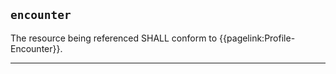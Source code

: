 ## `encounter`

The resource being referenced SHALL conform to {{pagelink:Profile-Encounter}}.

---
